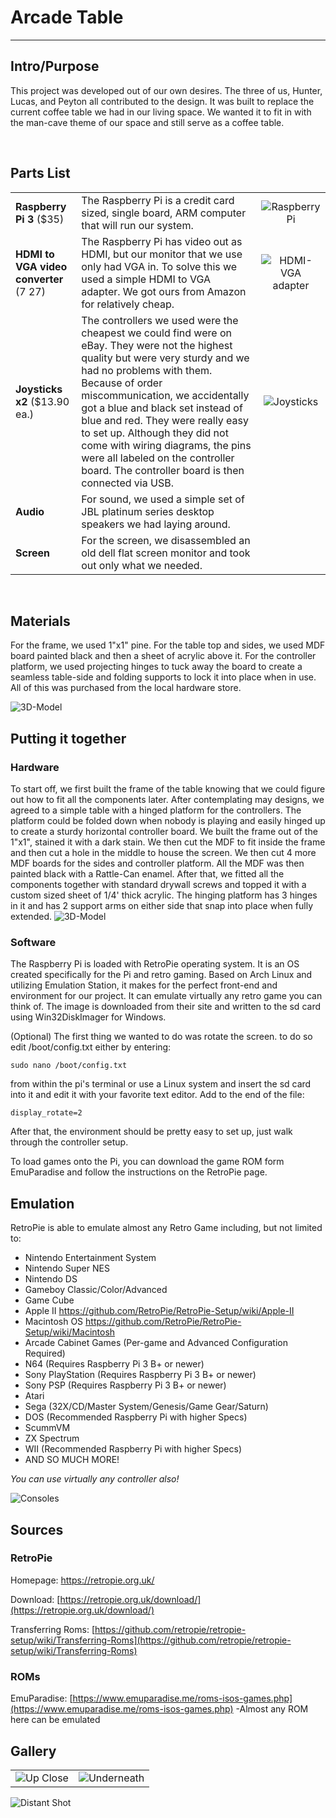 # Arcade Table
------------------------------------------- 

## Intro/Purpose
This project was developed out of our own desires. The three of us, Hunter, Lucas, and Peyton all contributed to the design. It was built to replace the current coffee table we had in our living space. We wanted it to fit in with the man-cave theme of our space and still serve as a coffee table. 

&nbsp;

## Parts List
|  | | |
|:---|---|:---:|
| **Raspberry Pi 3** ($35) | The Raspberry Pi is a credit card sized, single board, ARM computer that will run our system.|![RaspberryPi](images/raspberry-pi.jpg)|
| **HDMI to VGA video converter** ($7~$27) | The Raspberry Pi has video out as HDMI, but our monitor that we use only had VGA in. To solve this we used a simple HDMI to VGA adapter. We got ours from Amazon for relatively cheap. |![HDMI-VGA adapter](images/hdmi-vga.jpg)|
| **Joysticks x2** ($13.90 ea.)| The controllers we used were the cheapest we could find were on eBay. They were not the highest quality but were very sturdy and we had no problems with them. Because of order miscommunication, we accidentally got a blue and black set instead of blue and red. They were really easy to set up. Although they did not come with wiring diagrams, the pins were all labeled on the controller board. The controller board is then connected via USB.|![Joysticks](images/controller.jpg)|
| **Audio** | For sound, we used a simple set of JBL platinum series desktop speakers we had laying around.||
| **Screen** | For the screen, we disassembled an old dell flat screen monitor and took out only what we needed. ||


&nbsp;
&nbsp;
&nbsp;
&nbsp;

## Materials
For the frame, we used 1"x1" pine. For the table top and sides, we used MDF board painted black and then a sheet of acrylic above it. For the controller platform, we used projecting hinges to tuck away the board to create a seamless table-side and folding supports to lock it into place when in use. All of this was purchased from the local hardware store.

![3D-Model](images/ed.png)


## Putting it together

### Hardware
To start off, we first built the frame of the table knowing that we could figure out how to fit all the components later. After contemplating may designs, we agreed to a simple table with a hinged platform for the controllers. The platform could be folded down when nobody is playing and easily hinged up to create a sturdy horizontal controller board. We built the frame out of the 1"x1", stained it with a dark stain. We then cut the MDF to fit inside the frame and then cut a hole in the middle to house the screen. We then cut 4 more MDF boards for the sides and controller platform. All the MDF was then painted black with a Rattle-Can enamel. After that, we fitted all the components together with standard drywall screws and topped it with a custom sized sheet of 1/4' thick acrylic. The hinging platform has 3 hinges in it and has 2 support arms on either side that snap into place when fully extended.
![3D-Model](images/3denv.png)

### Software
The Raspberry Pi is loaded with RetroPie operating system. It is an OS created specifically for the Pi and retro gaming. Based on Arch Linux and utilizing Emulation Station, it makes for the perfect front-end and environment for our project. It can emulate virtually any retro game you can think of. The image is downloaded from their site and written to the sd card using Win32DiskImager for Windows.

(Optional) The first thing we wanted to do was rotate the screen. to do so edit /boot/config.txt either by entering:

```
sudo nano /boot/config.txt
```

from within the pi's terminal or use a Linux system and insert the sd card into it and edit it with your favorite text editor. Add to the end of the file:

```
display_rotate=2
```

After that, the environment should be pretty easy to set up, just walk through the controller setup.

To load games onto the Pi, you can download the game ROM form EmuParadise and follow the instructions on the RetroPie page.

 

## Emulation
RetroPie is able to emulate almost any Retro Game including, but not limited to:

- Nintendo Entertainment System
- Nintendo Super NES
- Nintendo DS
- Gameboy Classic/Color/Advanced
- Game Cube
- Apple II https://github.com/RetroPie/RetroPie-Setup/wiki/Apple-II
- Macintosh OS https://github.com/RetroPie/RetroPie-Setup/wiki/Macintosh
- Arcade Cabinet Games (Per-game and Advanced Configuration Required)
- N64 (Requires Raspberry Pi 3 B+ or newer)
- Sony PlayStation (Requires Raspberry Pi 3 B+ or newer)
- Sony PSP (Requires Raspberry Pi 3 B+ or newer)
- Atari
- Sega (32X/CD/Master System/Genesis/Game Gear/Saturn)
- DOS (Recommended Raspberry Pi with higher Specs)
- ScummVM
- ZX Spectrum
- WII (Recommended Raspberry Pi with higher Specs)
- AND SO MUCH MORE!

*You can use virtually any controller also!*

![Consoles](images/consoles-big.png)


## Sources

### RetroPie

Homepage: https://retropie.org.uk/

Download: [https://retropie.org.uk/download/](https://retropie.org.uk/download/)

Transferring Roms: [https://github.com/retropie/retropie-setup/wiki/Transferring-Roms](https://github.com/retropie/retropie-setup/wiki/Transferring-Roms)
 

### ROMs
 

EmuParadise: [https://www.emuparadise.me/roms-isos-games.php](https://www.emuparadise.me/roms-isos-games.php)   -Almost any ROM here can be emulated


## Gallery


|||
|--- | --- |
|![Up Close](images/DSC_3108.jpg)|![Underneath](images/DSC_3111.jpg)|
![Distant Shot](images/DSC_3119.jpg)


